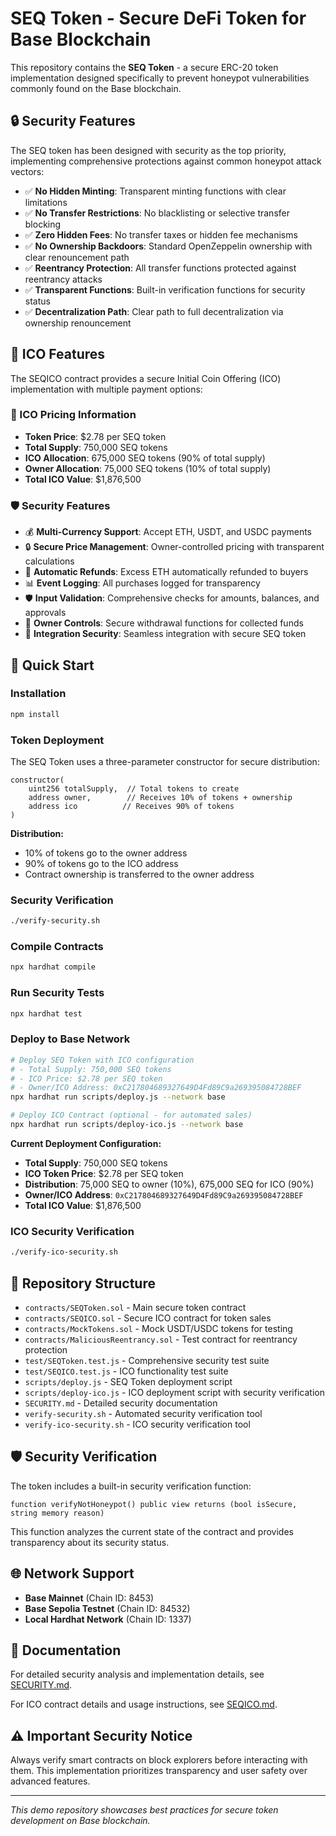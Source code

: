 # SEQ Token - Secure DeFi Token for Base Blockchain

This repository contains the **SEQ Token** - a secure ERC-20 token implementation designed specifically to prevent honeypot vulnerabilities commonly found on the Base blockchain.

## 🔒 Security Features

The SEQ token has been designed with security as the top priority, implementing comprehensive protections against common honeypot attack vectors:

- ✅ **No Hidden Minting**: Transparent minting functions with clear limitations
- ✅ **No Transfer Restrictions**: No blacklisting or selective transfer blocking
- ✅ **Zero Hidden Fees**: No transfer taxes or hidden fee mechanisms
- ✅ **No Ownership Backdoors**: Standard OpenZeppelin ownership with clear renouncement path
- ✅ **Reentrancy Protection**: All transfer functions protected against reentrancy attacks
- ✅ **Transparent Functions**: Built-in verification functions for security status
- ✅ **Decentralization Path**: Clear path to full decentralization via ownership renouncement

## 🚀 ICO Features

The SEQICO contract provides a secure Initial Coin Offering (ICO) implementation with multiple payment options:

### 💎 ICO Pricing Information
- **Token Price**: $2.78 per SEQ token
- **Total Supply**: 750,000 SEQ tokens
- **ICO Allocation**: 675,000 SEQ tokens (90% of total supply)
- **Owner Allocation**: 75,000 SEQ tokens (10% of total supply)
- **Total ICO Value**: $1,876,500

### 🛡️ Security Features
- 💰 **Multi-Currency Support**: Accept ETH, USDT, and USDC payments
- 🔒 **Secure Price Management**: Owner-controlled pricing with transparent calculations
- 💸 **Automatic Refunds**: Excess ETH automatically refunded to buyers
- 📊 **Event Logging**: All purchases logged for transparency
- 🛡️ **Input Validation**: Comprehensive checks for amounts, balances, and approvals
- 👥 **Owner Controls**: Secure withdrawal functions for collected funds
- 🔐 **Integration Security**: Seamless integration with secure SEQ token

## 🚀 Quick Start

### Installation
```bash
npm install
```

### Token Deployment
The SEQ Token uses a three-parameter constructor for secure distribution:

```solidity
constructor(
    uint256 totalSupply,  // Total tokens to create
    address owner,        // Receives 10% of tokens + ownership
    address ico          // Receives 90% of tokens
)
```

**Distribution:**
- 10% of tokens go to the owner address
- 90% of tokens go to the ICO address
- Contract ownership is transferred to the owner address

### Security Verification
```bash
./verify-security.sh
```

### Compile Contracts
```bash
npx hardhat compile
```

### Run Security Tests
```bash
npx hardhat test
```

### Deploy to Base Network
```bash
# Deploy SEQ Token with ICO configuration
# - Total Supply: 750,000 SEQ tokens
# - ICO Price: $2.78 per SEQ token
# - Owner/ICO Address: 0xC217804689327649D4Fd89C9a269395084728BEF
npx hardhat run scripts/deploy.js --network base

# Deploy ICO Contract (optional - for automated sales)
npx hardhat run scripts/deploy-ico.js --network base
```

**Current Deployment Configuration:**
- **Total Supply**: 750,000 SEQ tokens  
- **ICO Token Price**: $2.78 per SEQ token
- **Distribution**: 75,000 SEQ to owner (10%), 675,000 SEQ for ICO (90%)
- **Owner/ICO Address**: `0xC217804689327649D4Fd89C9a269395084728BEF`
- **Total ICO Value**: $1,876,500

### ICO Security Verification
```bash
./verify-ico-security.sh
```

## 📁 Repository Structure

- `contracts/SEQToken.sol` - Main secure token contract
- `contracts/SEQICO.sol` - Secure ICO contract for token sales
- `contracts/MockTokens.sol` - Mock USDT/USDC tokens for testing
- `contracts/MaliciousReentrancy.sol` - Test contract for reentrancy protection
- `test/SEQToken.test.js` - Comprehensive security test suite
- `test/SEQICO.test.js` - ICO functionality test suite
- `scripts/deploy.js` - SEQ Token deployment script
- `scripts/deploy-ico.js` - ICO deployment script with security verification
- `SECURITY.md` - Detailed security documentation
- `verify-security.sh` - Automated security verification tool
- `verify-ico-security.sh` - ICO security verification tool

## 🛡️ Security Verification

The token includes a built-in security verification function:

```solidity
function verifyNotHoneypot() public view returns (bool isSecure, string memory reason)
```

This function analyzes the current state of the contract and provides transparency about its security status.

## 🌐 Network Support

- **Base Mainnet** (Chain ID: 8453)
- **Base Sepolia Testnet** (Chain ID: 84532)
- **Local Hardhat Network** (Chain ID: 1337)

## 📖 Documentation

For detailed security analysis and implementation details, see [SECURITY.md](SECURITY.md).

For ICO contract details and usage instructions, see [SEQICO.md](SEQICO.md).

## ⚠️ Important Security Notice

Always verify smart contracts on block explorers before interacting with them. This implementation prioritizes transparency and user safety over advanced features.

---

*This demo repository showcases best practices for secure token development on Base blockchain.*